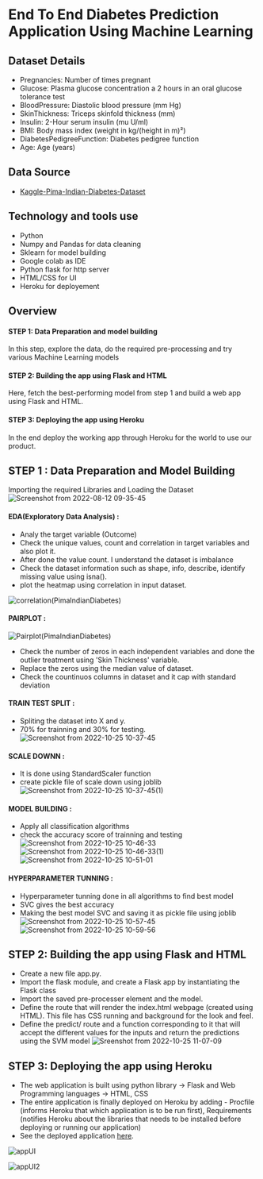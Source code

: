 
# End To End Diabetes Prediction Application Using Machine Learning


Dataset Details
------------

   * Pregnancies: Number of times pregnant
   * Glucose: Plasma glucose concentration a 2 hours in an oral glucose tolerance test
   * BloodPressure: Diastolic blood pressure (mm Hg)
   * SkinThickness: Triceps skinfold thickness (mm)
   * Insulin: 2-Hour serum insulin (mu U/ml)
   * BMI: Body mass index (weight in kg/(height in m)²)
   * DiabetesPedigreeFunction: Diabetes pedigree function
   * Age: Age (years)



Data Source
--------------
- [Kaggle-Pima-Indian-Diabetes-Dataset](https://www.kaggle.com/datasets/uciml/pima-indians-diabetes-database)


Technology and tools use
-------------------------

* Python
* Numpy and Pandas for data cleaning
* Sklearn for model building
* Google colab as IDE
* Python flask for http server
* HTML/CSS for UI
* Heroku for deployement



Overview
----------

#### STEP 1: Data Preparation and model building

In this step, explore the data, do the required pre-processing and try various Machine Learning models

#### STEP 2: Building the app using Flask and HTML

Here, fetch the best-performing model from step 1 and build a web app using Flask and HTML.

#### STEP 3: Deploying the app using Heroku

In the end deploy the working app through Heroku for the world to use our product.
  


STEP 1 : Data Preparation and Model Building
----------------------------------------------

Importing the required Libraries and Loading the Dataset
![Screenshot from 2022-08-12 09-35-45](https://user-images.githubusercontent.com/108679625/197683462-cde430af-9a84-4a17-b348-cb96b78c56c9.png)

#### EDA(Exploratory Data Analysis) :
  *  Analy the target variable (Outcome)
  *  Check the unique values, count and correlation in target variables and also plot it.
  *  After done the value count. I understand the dataset is imbalance
  *  Check the dataset information such as shape, info, describe, identify missing value using isna().
  *  plot the heatmap using correlation in input dataset.

![correlation(PimaIndianDiabetes)](https://user-images.githubusercontent.com/108679625/197685682-c06780ed-3aba-4db0-af25-03035626dd18.png)

  #### PAIRPLOT :
 
![Pairplot(PimaIndianDiabetes)](https://user-images.githubusercontent.com/108679625/197686035-1626f601-aedb-40bd-8a8f-e1305808e4a0.png)

* Check the number of zeros in each independent variables and done the outlier treatment using 'Skin Thickness' variable.
* Replace the zeros using the median value of dataset.
* Check the countinuos columns in dataset and it cap with standard deviation

#### TRAIN TEST SPLIT :
 * Spliting the dataset into X and y.
 * 70% for trainning and 30% for testing.
![Screenshot from 2022-10-25 10-37-45](https://user-images.githubusercontent.com/108679625/197687744-a81f1cd7-676d-4dae-8096-b726bbd87d01.png)

#### SCALE DOWNN :
 * It is done using StandardScaler function
 * create pickle file of scale down using joblib
![Screenshot from 2022-10-25 10-37-45(1)](https://user-images.githubusercontent.com/108679625/197687909-ecd9eab4-86cf-4495-8ce8-77daa3508ac4.png)

 #### MODEL BUILDING :
  * Apply all classification algorithms
  * check the accuracy score of trainning and testing
![Screenshot from 2022-10-25 10-46-33](https://user-images.githubusercontent.com/108679625/197688784-c3d5d65e-f5fb-4259-90fe-bd9a5c56d272.png)
![Screenshot from 2022-10-25 10-46-33(1)](https://user-images.githubusercontent.com/108679625/197688939-764cfa79-ae5b-49f7-a996-3d0be998e32f.png)
![Screenshot from 2022-10-25 10-51-01](https://user-images.githubusercontent.com/108679625/197689274-d1f91996-8c76-4207-9395-b614406ed441.png)

#### HYPERPARAMETER TUNNING :
 * Hyperparameter tunning done in all algorithms to find best model
 * SVC gives the best accuracy
 * Making the best model SVC and saving it as pickle file using joblib
![Screenshot from 2022-10-25 10-57-45](https://user-images.githubusercontent.com/108679625/197690253-3a4efe33-844f-4cf7-bebc-a5d321c68d62.png)
![Screenshot from 2022-10-25 10-59-56](https://user-images.githubusercontent.com/108679625/197690580-b7df9bc1-d407-4d2f-a243-1572542fa96c.png)

  
STEP 2: Building the app using Flask and HTML
-----------------------------------------------
 * Create a new file app.py.
 * Import the flask module, and create a Flask app by instantiating the Flask class
 * Import the saved pre-processer element and the model.
 * Define the route that will render the index.html webpage (created using HTML). This file has CSS running and background for the look and feel.
 * Define the predict/ route and a function corresponding to it that will accept the different values for the inputs and return the predictions using the
   SVM model
![Sreenshot from 2022-10-25 11-07-09](https://user-images.githubusercontent.com/108679625/197691443-b6a7c3c4-19fe-40ec-a54b-0c24847dec1b.png)




STEP 3: Deploying the app using Heroku
---------------------------------------

* The web application is built using python library -> Flask and Web Programming languages -> HTML, CSS
* The entire application is finally deployed on Heroku by adding - Procfile (informs Heroku that which application is to be run first), Requirements         (notifies Heroku about the libraries that needs to be installed before deploying or running our application)
* See the deployed application [here](https://diabetesfinder.herokuapp.com/).

![appUI](https://user-images.githubusercontent.com/108679625/184126797-82acbee0-058a-4224-a6a7-bb2363a68a3b.png)

![appUI2](https://user-images.githubusercontent.com/108679625/184127353-95767649-f3e6-4d7e-9ac0-c5a7bc93fc4f.png)


